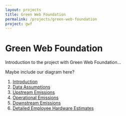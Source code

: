 ```yaml
---
layout: projects
title: Green Web Foundation
permalink: /projects/green-web-foundation
project: gwf
---
```


# Green Web Foundation

Introduction to the project with Green Web Foundation...

Maybe include our diagram here?

1. [Introduction](introduction)
1. [Data Assumptions](data-assumptions)
1. [Upstream Emissions](upstream)
1. [Operational Emissions](operational)
1. [Downstream Emissions](downstream)
1. [Detailed Employee Hardware Estimates](detailed-hardware)
